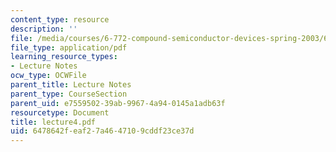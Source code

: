 ```yaml
---
content_type: resource
description: ''
file: /media/courses/6-772-compound-semiconductor-devices-spring-2003/6478642feaf27a4647109cddf23ce37d_lecture4.pdf
file_type: application/pdf
learning_resource_types:
- Lecture Notes
ocw_type: OCWFile
parent_title: Lecture Notes
parent_type: CourseSection
parent_uid: e7559502-39ab-9967-4a94-0145a1adb63f
resourcetype: Document
title: lecture4.pdf
uid: 6478642f-eaf2-7a46-4710-9cddf23ce37d
---
```


